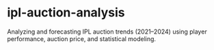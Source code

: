 # ipl-auction-analysis
Analyzing and forecasting IPL auction trends (2021–2024) using player performance, auction price, and statistical modeling.
